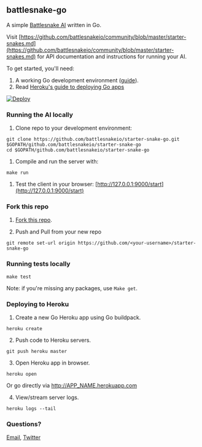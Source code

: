 ## battlesnake-go

A simple [Battlesnake AI](http://battlesnake.io) written in Go.

Visit [https://github.com/battlesnakeio/community/blob/master/starter-snakes.md](https://github.com/battlesnakeio/community/blob/master/starter-snakes.md) for API documentation and instructions for running your AI.

To get started, you'll need:
  1. A working Go development environment ([guide](https://golang.org/doc/install)).
  1. Read [Heroku's guide to deploying Go apps](https://devcenter.heroku.com/articles/getting-started-with-go#introduction)

[![Deploy](https://www.herokucdn.com/deploy/button.png)](https://heroku.com/deploy)

### Running the AI locally

1. Clone repo to your development environment:
```
git clone https://github.com/battlesnakeio/starter-snake-go.git $GOPATH/github.com/battlesnakeio/starter-snake-go
cd $GOPATH/github.com/battlesnakeio/starter-snake-go
```

1. Compile and run the server with:

```
make run
```

1. Test the client in your browser: [http://127.0.0.1:9000/start](http://127.0.0.1:9000/start)

### Fork this repo

1. [Fork this repo](https://github.com/battlesnakeio/starter-snake-go/fork).

1. Push and Pull from your new repo
```
git remote set-url origin https://github.com/<your-username>/starter-snake-go
```

### Running tests locally

```
make test
```

Note: if you're missing any packages, use `Make get`.

### Deploying to Heroku

1) Create a new Go Heroku app using Go buildpack.
```
heroku create
```

2) Push code to Heroku servers.
```
git push heroku master
```

3) Open Heroku app in browser.
```
heroku open
```
Or go directly via http://APP_NAME.herokuapp.com

4) View/stream server logs.
```
heroku logs --tail
```

### Questions?

[Email](mailto:battlesnake@sendwithus.com), [Twitter](http://twitter.com/send_with_us)
